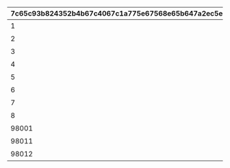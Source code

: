 |7c65c93b824352b4b67c4067c1a775e67568e65b647a2ec5e95eccb736b7d753|fce6b74c0c99d29978da0b9c30b2119c94628a28fee1c3d1808dccb542d4c83e|50b535cca6e0fb63e51a762a574fe18d37045f9e8fe5feac55a6be3f4e5e76e3|a5eae0e76b52f77a5859bee700cda280562c1f45a133bb5d99c9687f2c9edce5|78825af900348148fbe4f6855f56a52845158e8506c4cab9575e7825ea99c795|1e017107b8194d6dd5d1f0758372dd4266436024954c44b2f99b9da00d2ca740|a4664b725f8e82b091ec00662b018329e79b590abc11df7c8ab8e16cb1f7f4c7|
| --- | --- | --- | --- | --- | --- | --- |
|1|0|1|3|0|0|料理入手イベント|
|2|0|2|1|0|0|ダイス入手イベント1|
|3|0|2|2|0|0|ダイス入手イベント2|
|4|1|3|0|0|3|ターン数カウントスキップ|
|5|0|4|100|1|2|マイル+100%|
|6|0|5|100|1|2|ミニゲームマイル+100%|
|7|0|6|300|1|3|ショップ割引イベント|
|8|0|6|300|1|3|ショップ割引イベント|
|98001|2|3|0|0|3|ターン数カウントスキップ1|
|98011|1|3|0|0|3|ターン数カウントスキップ1|
|98012|2|3|0|0|3|ターン数カウントスキップ2|